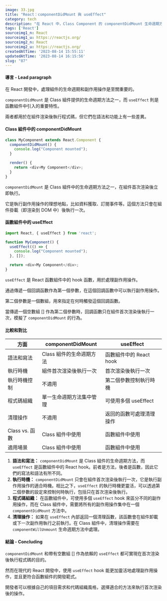 ```yaml
---
image: 33.jpg
title: "React：componentDidMount 與 useEffect"
category: tech
description: "在 React 中，Class Component 的 componentDidMount 生命週期方法和函數組件中使用的 useEffect 鉤子（Hook），常用於在組件首次渲染後執行副作用操作。"
tags: ['React']
sourceimg1_n: React
sourceimg1_u: https://reactjs.org/
sourceimg2_n: React
sourceimg2_u: https://reactjs.org/
createdAtTime: '2023-08-14 15:55:11'
updatedAtTime: '2023-08-14 16:15:56'
slug: "87"
---
```


#### 導言 - Lead paragraph
在 React 開發中，處理組件的生命週期和副作用操作是至關重要的。

`componentDidMount` 是 Class 組件提供的生命週期方法之一，而 `useEffect` 則是函數組件中引入的重要特性。

兩者都用於在組件渲染後執行程式碼，但它們在語法和功能上有一些差異。

#### Class 組件中的 componentDidMount
```js
class MyComponent extends React.Component {
  componentDidMount() {
    console.log("Component mounted");
  }

  render() {
    return <div>My Component</div>;
  }
}
```

`componentDidMount` 是 Class 組件中的生命週期方法之一，在組件首次渲染後立即執行。

它是執行副作用操作的理想地點，比如資料獲取、訂閱事件等。這個方法只會在組件掛載（即渲染到 DOM 中）後執行一次。

#### 函數組件中的 useEffect
```js
import React, { useEffect } from 'react';

function MyComponent() {
  useEffect(() => {
    console.log("Component mounted");
  }, []);

  return <div>My Component</div>;
}
```

`useEffect` 是 React 函數組件中的 hook 函數，用於處理副作用操作。

通過傳遞一個回調函數作為第一個參數，在這個回調函數中可以執行副作用操作。

第二個參數是一個數組，用來指定在何時觸發這個回調函數。

當傳遞一個空數組 [] 作為第二個參數時，回調函數只在組件首次渲染後執行一次，模擬了 `componentDidMount` 的行為。

#### 比較和對比

| 方面			| componentDidMount		| useEffect |
|----------------------|------------------------------|-----------|
| 語法和寫法		| Class 組件的生命週期方法	| 函數組件中的 React hook |
| 執行時機		| 組件首次渲染後執行一次	| 首次渲染後執行一次 |
| 執行時機控制		| 不適用			| 第二個參數控制執行時機 |
| 程式碼組織		| 單一生命週期方法集中管理	| 可使用多個 useEffect |
| 清理操作		| 不適用			| 返回的函數可處理清理操作 |
| Class vs. 函數	| Class 組件中使用		| 函數組件中使用 |
| 適用場景		| Class 組件中使用 		| 函數組件中使用 |

1. **語法和寫法：** `componentDidMount` 是 Class 組件的生命週期方法，而 `useEffect` 是函數組件中的 React hook。前者是方法，後者是函數，因此它們的寫法和語法有所不同。
2. **執行時機：** `componentDidMount` 只會在組件首次渲染後執行一次，它是執行副作用操作的適合時機。相比之下，`useEffect` 的執行時機更靈活，可以透過第二個參數的設定來控制何時執行，包括只在首次渲染後執行。
3. **程式碼組織：** 在函數組件中，可使用多個 `useEffect` hook 來區分不同的副作用操作，而在 Class 組件中，需要將所有的副作用操作集中在一個 `componentDidMount` 方法中。
4. **清理操作：** 如果在 `useEffect` 內部返回一個清理函數，該函數會在組件卸載或下一次副作用執行之前執行。在 Class 組件中，清理操作需要在 `componentWillUnmount` 生命週期方法中處理。

#### 結論 - Concluding
`componentDidMount` 和帶有空數組 [] 作為依賴的 `useEffect` 都可實現在首次渲染後執行程式碼的目的。

然而在現代的 React 開發中，使用 `useEffect` hook 能更加靈活地處理副作用操作，並且更符合函數組件的開發範式。

開發者可以根據自己的項目需求和代碼組織風格，選擇適合的方法來執行首次渲染後的操作。
